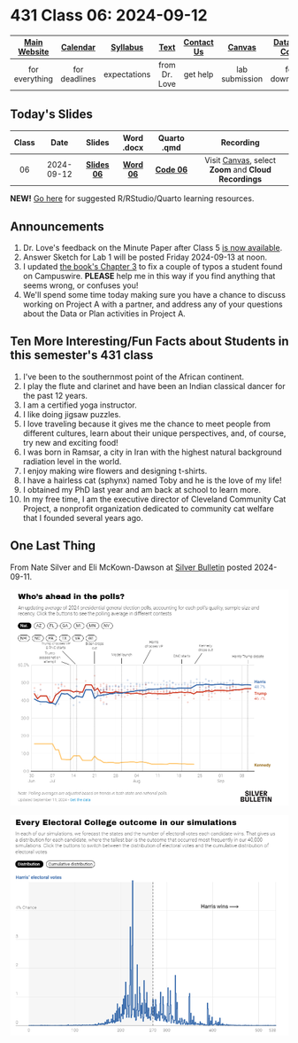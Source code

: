 # 431 Class 06: 2024-09-12

[Main Website](https://thomaselove.github.io/431-2024/) | [Calendar](https://thomaselove.github.io/431-2024/calendar.html) | [Syllabus](https://thomaselove.github.io/431-syllabus-2024/) | [Text](https://thomaselove.github.io/431-book/) | [Contact Us](https://thomaselove.github.io/431-2024/contact.html) | [Canvas](https://canvas.case.edu) | [Data and Code](https://github.com/THOMASELOVE/431-data)
:-----------: | :--------------: | :----------: | :---------: | :-------------: | :-----------: | :------------:
for everything | for deadlines | expectations | from Dr. Love | get help | lab submission | for downloads

## Today's Slides

Class | Date | Slides | Word .docx | Quarto .qmd | Recording
:---: | :--------: | :------: | :------: | :------: | :-------------:
06 | 2024-09-12 | **[Slides 06](https://thomaselove.github.io/431-slides-2024/class06.html)** | **[Word 06](https://thomaselove.github.io/431-slides-2024/class06w.docx)** | **[Code 06](https://github.com/THOMASELOVE/431-slides-2024/blob/main/class06.qmd)** | Visit [Canvas](https://canvas.case.edu/), select **Zoom** and **Cloud Recordings**

**NEW!** [Go here](https://thomaselove.github.io/431-2024/software.html#getting-better-at-r-rstudio-and-quarto) for suggested R/RStudio/Quarto learning resources.

## Announcements

1. Dr. Love's feedback on the Minute Paper after Class 5 [is now available](https://bit.ly/431-2024-min-05-feedback).
2. Answer Sketch for Lab 1 will be posted Friday 2024-09-13 at noon.
3. I updated [the book's Chapter 3](https://thomaselove.github.io/431-book/03_summary.html) to fix a couple of typos a student found on Campuswire. **PLEASE** help me in this way if you find anything that seems wrong, or confuses you!
4. We'll spend some time today making sure you have a chance to discuss working on Project A with a partner, and address any of your questions about the Data or Plan activities in Project A.

## Ten More Interesting/Fun Facts about Students in this semester's 431 class

1. I've been to the southernmost point of the African continent.
2. I play the flute and clarinet and have been an Indian classical dancer for the past 12 years.
3. I am a certified yoga instructor.
4. I like doing jigsaw puzzles.
5. I love traveling because it gives me the chance to meet people from different cultures, learn about their unique perspectives, and, of course, try new and exciting food!
6. I was born in Ramsar, a city in Iran with the highest natural background radiation level in the world.
7. I enjoy making wire flowers and designing t-shirts.
8. I have a hairless cat (sphynx) named Toby and he is the love of my life!
9. I obtained my PhD last year and am back at school to learn more.
10. In my free time, I am the executive director of Cleveland Community Cat Project, a nonprofit organization dedicated to community cat welfare that I founded several years ago.

## One Last Thing

From Nate Silver and Eli McKown-Dawson at [Silver Bulletin](https://www.natesilver.net/) posted 2024-09-11.

![](ahead_2024-09-11.png)

![](sims_2024-09-11.png)



